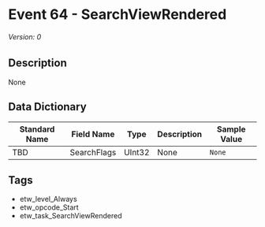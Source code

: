 # Event 64 - SearchViewRendered
###### Version: 0

## Description
None

## Data Dictionary
|Standard Name|Field Name|Type|Description|Sample Value|
|---|---|---|---|---|
|TBD|SearchFlags|UInt32|None|`None`|

## Tags
* etw_level_Always
* etw_opcode_Start
* etw_task_SearchViewRendered